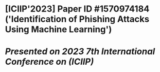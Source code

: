 # [ICIIP'2023] Paper ID #1570974184 ('Identification of Phishing Attacks Using Machine Learning')

# *Presented on 2023 7th International Conference on (ICIIP)*
